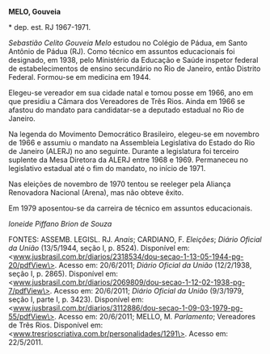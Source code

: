 **MELO, Gouveia**

\* dep. est. RJ 1967-1971.

*Sebastião Celito Gouveia Melo* estudou no Colégio de Pádua, em Santo
Antônio de Pádua (RJ). Como técnico em assuntos educacionais foi
designado, em 1938, pelo Ministério da Educação e Saúde inspetor federal
de estabelecimentos de ensino secundário no Rio de Janeiro, então
Distrito Federal. Formou-se em medicina em 1944.

Elegeu-se vereador em sua cidade natal e tomou posse em 1966, ano em que
presidiu a Câmara dos Vereadores de Três Rios. Ainda em 1966 se afastou
do mandato para candidatar-se a deputado estadual no Rio de Janeiro.

Na legenda do Movimento Democrático Brasileiro, elegeu-se em novembro de
1966 e assumiu o mandato na Assembleia Legislativa do Estado do Rio de
Janeiro (ALERJ) no ano seguinte. Durante a legislatura foi terceiro
suplente da Mesa Diretora da ALERJ entre 1968 e 1969. Permaneceu no
legislativo estadual até o fim do mandato, no início de 1971.

Nas eleições de novembro de 1970 tentou se reeleger pela Aliança
Renovadora Nacional (Arena), mas não obteve êxito.

Em 1979 aposentou-se da carreira de técnico em assuntos educacionais.

*Ioneide Piffano Brion de Souza*

FONTES: ASSEMB. LEGISL. RJ. *Anais*; CARDIANO, F. *Eleições*; *Diário
Oficial da União* (13/5/1944, seção I, p. 8524). Disponível em:
\<www.jusbrasil.com.br/diarios/2318534/dou-secao-1-13-05-1944-pg-20/pdfView\>.
Acesso em: 20/6/2011; *Diário Oficial da União* (12/2/1938, seção I, p.
2865). Disponível em:
\<www.jusbrasil.com.br/diarios/2069809/dou-secao-1-12-02-1938-pg-7/pdfView\>.
Acesso em: 20/6/2011; *Diário Oficial da União* (9/3/1979, seção I,
parte I, p. 3423). Disponível em:
\<www.jusbrasil.com.br/diarios/3112886/dou-secao-1-09-03-1979-pg-55/pdfView\>.
Acesso em: 20/6/2011; MELLO, M. *Parlamento*; Vereadores de Três Rios.
Disponível em: \<www.tresrioscriativa.com.br/personalidades/1291\>.
Acesso em: 22/5/2011.
